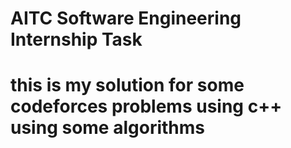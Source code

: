 # AITC Software Engineering Internship Task
# this is my solution for some codeforces problems using c++ using some algorithms
